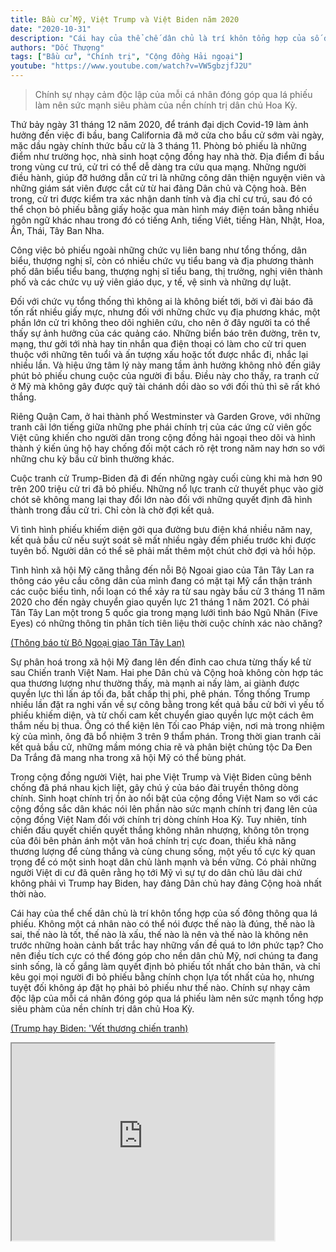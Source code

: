 ```yaml
---
title: Bầu cử Mỹ, Việt Trump và Việt Biden năm 2020
date: "2020-10-31"
description: "Cái hay của thể chế dân chủ là trí khôn tổng hợp của số đông thông qua lá phiếu. Không một cá nhân nào có thể nói được thế nào là đúng, thế nào là sai, thế nào là tốt, thế nào là xấu, thế nào là nên và thế nào là không nên trước những hoàn cảnh bất trắc hay những vấn đề quá to lớn phức tạp? Cho nên điều tích cực có thể đóng góp cho nền dân chủ Mỹ, nơi chúng ta đang sinh sống, là cố gắng làm quyết định bỏ phiếu tốt nhất cho bản thân, và chỉ kêu gọi mọi người đi bỏ phiếu bằng chính chọn lựa tốt nhất của họ, nhưng tuyệt đối không áp đặt họ phải bỏ phiếu như thế nào. Chính sự nhạy cảm độc lập của mỗi cá nhân đóng góp qua lá phiếu làm nên sức mạnh tổng hợp siêu phàm của nền chính trị dân chủ Hoa Kỳ."
authors: "Dốc Thượng"
tags: ["Bầu cử", "Chính trị", "Cộng đồng Hải ngoại"]
youtube: "https://www.youtube.com/watch?v=VW5gbzjfJ2U"
---
```


>Chính sự nhạy cảm độc lập của mỗi cá nhân đóng góp qua lá phiếu làm nên sức mạnh siêu phàm của nền chính trị dân chủ Hoa Kỳ.

Thứ bảy ngày 31 tháng 12 năm 2020, để tránh đại dịch Covid-19 làm ảnh hưởng đến việc đi bầu, bang California đã mở cửa cho bầu cử sớm vài ngày, mặc dầu ngày chính thức bầu cử là 3 tháng 11. Phòng bỏ phiếu là những điểm như trường học, nhà sinh hoạt cộng đồng hay nhà thờ. Địa điểm đi bầu trong vùng cư trú, cử tri có thể dễ dàng tra cứu qua mạng. Những người điều hành, giúp đỡ hướng dẫn cử tri là những công dân thiện nguyện viên và những giám sát viên được cắt cử từ hai đảng Dân chủ và Cộng hoà. Bên trong, cử tri được kiểm tra xác nhận danh tính và địa chỉ cư trú, sau đó có thể chọn bỏ phiếu bằng giấy hoặc qua màn hình máy điện toán bằng nhiều ngôn ngữ khác nhau trong đó có tiếng Anh, tiếng Viêt, tiếng Hàn, Nhật, Hoa, Ấn, Thái, Tây Ban Nha.

Công việc bỏ phiếu ngoài những chức vụ liên bang như tổng thống, dân biểu, thượng nghị sĩ, còn có nhiều chức vụ tiểu bang và địa phương thành phố dân biểu tiểu bang, thượng nghị sĩ tiểu bang, thị trưởng, nghị viên thành phố và các chức vụ uỷ viên giáo dục, y tế, vệ sinh và những dự luật. 

Đối với chức vụ tổng thống thì không ai là không biết tới, bởi vì đài báo đã tốn rất nhiều giấy mực, nhưng đối với những chức vụ địa phương khác, một phần lớn cử tri không theo dõi nghiên cứu, cho nên ở đây người ta có thể thấy sự ảnh hưởng của các quảng cáo. Những biển báo trên đường, trên tv, mạng, thư gởi tới nhà hay tin nhắn qua điện thoại có làm cho cử tri quen thuộc với những tên tuổi và ấn tượng xấu hoặc tốt được nhắc đi, nhắc lại nhiều lần. Và hiệu ứng tâm lý này mang tầm ảnh hưởng không nhỏ đến giây phút bỏ phiếu chung cuộc của người đi bầu. Điều này cho thấy, ra tranh cử ở Mỹ mà không gây được quỹ tài chánh dồi dào so với đối thủ thì sẽ rất khó thắng. 

Riêng Quận Cam, ở hai thành phố Westminster và Garden Grove, với những tranh cãi lớn tiếng giữa những phe phái chính trị của các ứng cử viên gốc Việt cũng khiến cho người dân trong cộng đồng hải ngoại theo dõi và hình thành ý kiến ủng hộ hay chống đối một cách rõ rệt trong năm nay hơn so với những chu kỳ bầu cử bình thường khác.

Cuộc tranh cử Trump-Biden đã đi đến những ngày cuối cùng khi mà hơn 90 trên 200 triệu cử tri đã bỏ phiếu. Những nổ lực tranh cử thuyết phục vào giờ chót sẽ không mang lại thay đổi lớn nào đối với những quyết định đã hình thành trong đầu cử tri. Chỉ còn là chờ đợi kết quả.

Vì tình hình phiếu khiếm diện gởi qua đường bưu điện khá nhiều năm nay, kết quả bầu cử nếu suýt soát sẽ mất nhiều ngày đếm phiếu trước khi được tuyên bố. Người dân có thể sẽ phải mất thêm một chút chờ đợi và hồi hộp. 

Tình hình xã hội Mỹ căng thẳng đến nỗi Bộ Ngoai giao của Tân Tây Lan ra thông cáo yêu cầu công dân của mình đang có mặt tại Mỹ cẩn thận tránh các cuộc biểu tình, nổi loạn có thể xảy ra từ sau ngày bầu cử 3 tháng 11 năm 2020 cho đến ngày chuyển giao quyền lực 21 tháng 1 năm 2021. Có phải Tân Tây Lan một trong 5 quốc gia trong mạng lưới tình báo Ngũ Nhãn (Five Eyes) có những thông tin phân tích tiên liệu thời cuộc chính xác nào chăng?

[(Thông báo từ Bộ Ngoại giao Tân Tây Lan)](https://www.rnz.co.nz/news/national/429483/ministry-of-foreign-affairs-and-trade-issues-warning-for-new-zealanders-ahead-of-us-election)

Sự phân hoá trong xã hội Mỹ đang lên đến đỉnh cao chưa từng thấy kể từ sau Chiến tranh Việt Nam. Hai phe Dân chủ và Cộng hoà không còn hợp tác qua thương lượng như thường thấy, mà mạnh ai nấy làm, ai giành được quyền lực thì lấn áp tối đa, bất chấp thị phi, phê phán. Tổng thống Trump nhiều lần đặt ra nghi vấn về sự công bằng trong kết quả bầu cử bởi vì yếu tố phiếu khiếm diện, và từ chối cam kết chuyển giao quyền lực một cách êm thắm nếu bị thua. Ông có thể kiện lên Tối cao Pháp viện, nơi mà trong nhiệm kỳ của mình, ông đã bổ nhiệm 3 trên 9 thẩm phán. Trong thời gian tranh cãi kết quả bầu cử, những mầm móng chia rẽ và phân biệt chủng tộc Da Đen Da Trắng đã mang nha trong xã hội Mỹ có thể bùng phát.

Trong cộng đồng người Việt, hai phe Việt Trump và Việt Biden cũng bênh chống đã phá nhau kịch liệt, gây chú ý của báo đài truyền thông dòng chính. Sinh hoạt chính trị ồn ào nổi bật của cộng đồng Việt Nam so với các cộng đồng sắc dân khác nói lên phần nào sức mạnh chính trị đang lên của cộng đồng Việt Nam đối với chính trị dòng chính Hoa Kỳ. Tuy nhiên, tính chiến đấu quyết chiến quyết thắng không nhân nhượng, không tôn trọng của đôi bên phản ánh một văn hoá chính trị cực đoan, thiếu khả năng thương lượng để cùng thắng và cùng chung sống, một yếu tố cực kỳ quan trọng để có một sinh hoạt dân chủ lành mạnh và bền vững. Có phải những người Việt di cư đã quên rằng họ tới Mỹ vì sự tự do dân chủ lâu dài chứ không phải vì Trump hay Biden, hay đảng Dân chủ hay đảng Cộng hoà nhất thời nào. 

Cái hay của thể chế dân chủ là trí khôn tổng hợp của số đông thông qua lá phiếu. Không một cá nhân nào có thể nói được thế nào là đúng, thế nào là sai, thế nào là tốt, thế nào là xấu, thế nào là nên và thế nào là không nên trước những hoàn cảnh bất trắc hay những vấn đề quá to lớn phức tạp? Cho nên điều tích cực có thể đóng góp cho nền dân chủ Mỹ, nơi chúng ta đang sinh sống, là cố gắng làm quyết định bỏ phiếu tốt nhất cho bản thân, và chỉ kêu gọi mọi người đi bỏ phiếu bằng chính chọn lựa tốt nhất của họ, nhưng tuyệt đối không áp đặt họ phải bỏ phiếu như thế nào. Chính sự nhạy cảm độc lập của mỗi cá nhân đóng góp qua lá phiếu làm nên sức mạnh tổng hợp siêu phàm của nền chính trị dân chủ Hoa Kỳ.

[(Trump hay Biden: 'Vết thương chiến tranh)](https://www.voatiengviet.com/a/trump-hay-biden-vet-thuong-chien-tranh-cua-cong-dong-viet-tai-phat-trong-cuoc-bau-cu-tong-thong-my/5641364.html)


<iframe width="420" height="315" src="https://www.youtube.com/embed/VW5gbzjfJ2U"></iframe>